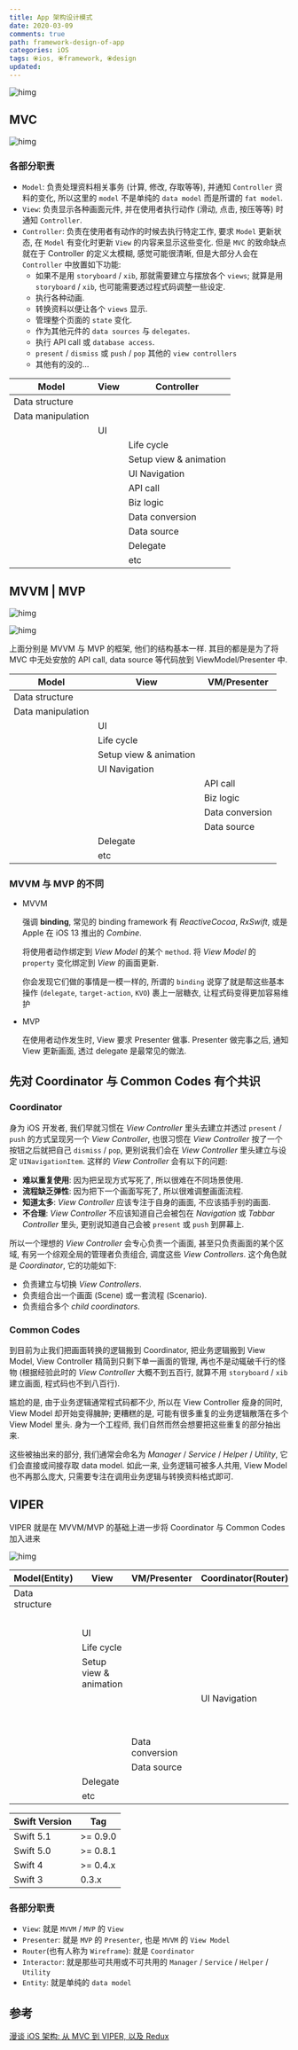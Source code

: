 ```yaml
---
title: App 架构设计模式
date: 2020-03-09
comments: true
path: framework-design-of-app
categories: iOS
tags: ⦿ios, ⦿framework, ⦿design
updated:
---
```


![himg](https://a.hanleylee.com/HKMS/2020-03-20-133633.jpg?x-oss-process=style/WaMa)

<!-- more -->

## MVC

![himg](https://a.hanleylee.com/HKMS/2020-03-09-144244.jpg?x-oss-process=style/WaMa)

### 各部分职责

- `Model`: 负责处理资料相关事务 (计算, 修改, 存取等等), 并通知 `Controller` 资料的变化, 所以这里的 `model` 不是单纯的 `data model` 而是所谓的 `fat
  model`.
- `View`: 负责显示各种画面元件, 并在使用者执行动作 (滑动, 点击, 按压等等) 时通知 `Controller`.
- `Controller`: 负责在使用者有动作的时候去执行特定工作, 要求 `Model` 更新状态, 在 `Model` 有变化时更新 `View` 的内容来显示这些变化. 但是 `MVC` 的致命缺点就在于 Controller 的定义太模糊, 感觉可能很清晰, 但是大部分人会在 `Controller` 中放置如下功能:
    - 如果不是用 `storyboard` / `xib`, 那就需要建立与摆放各个 `views`; 就算是用 `storyboard` / `xib`, 也可能需要透过程式码调整一些设定.
    - 执行各种动画.
    - 转换资料以便让各个 `views` 显示.
    - 管理整个页面的 `state` 变化.
    - 作为其他元件的 `data sources` 与 `delegates`.
    - 执行 API call 或 `database access`.
    - `present` / `dismiss` 或 `push` / `pop` 其他的 `view controllers`
    - 其他有的没的...

| Model             | View | Controller             |
| ----------------- | ---- | ---------------------- |
| Data structure    |      |                        |
| Data manipulation |      |                        |
|                   | UI   |                        |
|                   |      | Life cycle             |
|                   |      | Setup view & animation |
|                   |      | UI Navigation          |
|                   |      | API call               |
|                   |      | Biz logic              |
|                   |      | Data conversion        |
|                   |      | Data source            |
|                   |      | Delegate               |
|                   |      | etc                    |

## MVVM | MVP

![himg](https://a.hanleylee.com/HKMS/2020-03-09-145255.jpg?x-oss-process=style/WaMa)

![himg](https://a.hanleylee.com/HKMS/2020-03-09-145237.jpg?x-oss-process=style/WaMa)

上面分别是 MVVM 与 MVP 的框架, 他们的结构基本一样. 其目的都是是为了将 MVC 中无处安放的 API call, data source 等代码放到 ViewModel/Presenter 中.

| Model             | View                   | VM/Presenter    |
| ----------------- | ---------------------- | --------------- |
| Data structure    |                        |                 |
| Data manipulation |                        |                 |
|                   | UI                     |                 |
|                   | Life cycle             |                 |
|                   | Setup view & animation |                 |
|                   | UI Navigation          |                 |
|                   |                        | API call        |
|                   |                        | Biz logic       |
|                   |                        | Data conversion |
|                   |                        | Data source     |
|                   | Delegate               |                 |
|                   | etc                    |                 |

### MVVM 与 MVP 的不同

- MVVM

    强调 **binding**, 常见的 binding framework 有 *ReactiveCocoa*, *RxSwift*, 或是 Apple 在 iOS 13 推出的 *Combine*.

    将使用者动作绑定到 *View Model* 的某个 `method`. 将 *View Model* 的 `property` 变化绑定到 *View* 的画面更新.

    你会发现它们做的事情是一模一样的, 所谓的 `binding` 说穿了就是帮这些基本操作 (`delegate`, `target-action`, `KVO`) 裹上一层糖衣, 让程式码变得更加容易维护

- MVP

    在使用者动作发生时, View 要求 Presenter 做事. Presenter 做完事之后, 通知 View 更新画面, 透过 delegate 是最常见的做法.

## 先对 Coordinator 与 Common Codes 有个共识

### Coordinator

身为 iOS 开发者, 我们早就习惯在 *View Controller* 里头去建立并透过 `present` / `push` 的方式呈现另一个 *View Controller*, 也很习惯在 *View Controller* 按了一个按钮之后就把自己 `dismiss` / `pop`, 更别说我们会在 *View Controller* 里头建立与设定 `UINavigationItem`. 这样的 *View Controller* 会有以下的问题:

- **难以重复使用**: 因为把呈现方式写死了, 所以很难在不同场景使用.
- **流程缺乏弹性**: 因为把下一个画面写死了, 所以很难调整画面流程.
- **知道太多**: *View Controller* 应该专注于自身的画面, 不应该插手别的画面.
- **不合理**: *View Controller* 不应该知道自己会被包在 *Navigation* 或 *Tabbar Controller* 里头, 更别说知道自己会被 `present` 或 `push` 到屏幕上.

所以一个理想的 *View Controller* 会专心负责一个画面, 甚至只负责画面的某个区域, 有另一个综观全局的管理者负责组合, 调度这些 *View Controllers*. 这个角色就是 *Coordinator*, 它的功能如下:

- 负责建立与切换 *View Controllers*.
- 负责组合出一个画面 (Scene) 或一套流程 (Scenario).
- 负责组合多个 *child coordinators*.

### Common Codes

到目前为止我们把画面转换的逻辑搬到 Coordinator, 把业务逻辑搬到 View Model, View Controller 精简到只剩下单一画面的管理, 再也不是动辄破千行的怪物 (根据经验此时的 *View Controller* 大概不到五百行, 就算不用 `storyboard` / `xib` 建立画面, 程式码也不到八百行).

尴尬的是, 由于业务逻辑通常程式码都不少, 所以在 View Controller 瘦身的同时, View Model 却开始变得臃肿; 更糟糕的是, 可能有很多重复的业务逻辑散落在多个 View Model 里头. 身为一个工程师, 我们自然而然会想要把这些重复的部分抽出来.

这些被抽出来的部分, 我们通常会命名为 *Manager* / *Service* / *Helper* / *Utility*, 它们会直接或间接存取 data model. 如此一来, 业务逻辑可被多人共用, View Model 也不再那么庞大, 只需要专注在调用业务逻辑与转换资料格式即可.

## VIPER

VIPER 就是在 MVVM/MVP 的基础上进一步将 Coordinator 与 Common Codes 加入进来

![himg](https://a.hanleylee.com/HKMS/2020-03-09-151121.jpg?x-oss-process=style/WaMa)

| Model(Entity)  | View                   | VM/Presenter    | Coordinator(Router) | Manager/Service(Interactor) |
| -------------- | ---------------------- | --------------- | ------------------- | --------------------------- |
| Data structure |                        |                 |                     |                             |
|                |                        |                 |                     | Data manipulation           |
|                | UI                     |                 |                     |                             |
|                | Life cycle             |                 |                     |                             |
|                | Setup view & animation |                 |                     |                             |
|                |                        |                 | UI Navigation       |                             |
|                |                        |                 |                     | API call                    |
|                |                        |                 |                     | Biz logic                   |
|                |                        | Data conversion |                     |                             |
|                |                        | Data source     |                     |                             |
|                | Delegate               |                 |                     |                             |
|                | etc                    |                 |                     |                             |

|Swift Version|Tag|
| --- | --- |
| Swift 5.1 | >= 0.9.0 |
| Swift 5.0 | >= 0.8.1 |
| Swift 4 | >= 0.4.x |
| Swift 3 | 0.3.x |

### 各部分职责

- `View`: 就是 `MVVM` / `MVP` 的 `View`
- `Presenter`: 就是 `MVP` 的 `Presenter`, 也是 `MVVM` 的 `View Model`
- `Router`(也有人称为 `Wireframe`): 就是 `Coordinator`
- `Interactor`: 就是那些可共用或不可共用的 `Manager` / `Service` / `Helper` / `Utility`
- `Entity`: 就是单纯的 `data model`

## 参考

[漫谈 iOS 架构: 从 MVC 到 VIPER, 以及 Redux](https://chiahsien.github.io/post/common-ios-architecture-from-mvc-to-viper-with-redux/)
